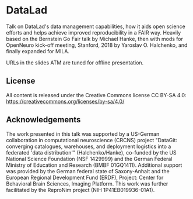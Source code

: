 # DataLad

Talk on DataLad's data management capabilities, how it aids open science
efforts and helps achieve improved reproducibility in a FAIR way.  Heavily
based on the Bernstein Go Fair talk by Michael Hanke, then with mods for
OpenNeuro kick-off meeting, Stanford, 2018 by Yaroslav O. Halchenko, and
finally expanded for MILA.

URLs in the slides ATM are tuned for offline presentation.

## License

All content is released under the Creative Commons license CC BY-SA 4.0:
https://creativecommons.org/licenses/by-sa/4.0/


## Acknowledgements

The work presented in this talk was supported by a US-German collaboration in
computational neuroscience (CRCNS) project "DataGit: converging catalogues,
warehouses, and deployment logistics into a federated 'data distribution'"
(Halchenko/Hanke), co-funded by the US National Science Foundation (NSF
1429999) and the German Federal Ministry of Education and Research (BMBF
01GQ1411). Additional support was provided by the German federal state of
Saxony-Anhalt and the European Regional Development Fund (ERDF), Project:
Center for Behavioral Brain Sciences, Imaging Platform.  This work was further
facilitated by the ReproNim project (NIH 1P41EB019936-01A1).
